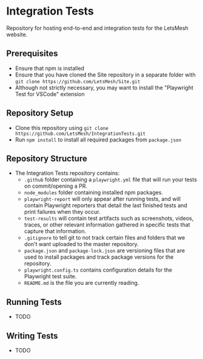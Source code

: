 # Integration Tests
Repository for hosting end-to-end and integration tests for the LetsMesh website. 

## Prerequisites
- Ensure that npm is installed
- Ensure that you have cloned the Site repository in a separate folder with `git clone https://github.com/LetsMesh/Site.git`
- Although not strictly necessary, you may want to install the "Playwright Test for VSCode" extension

## Repository Setup
- Clone this repository using `git clone https://github.com/LetsMesh/IntegrationTests.git`
- Run `npm install` to install all required packages from `package.json`

## Repository Structure
- The Integration Tests repository contains:
  - `.github` folder containing a `playwright.yml` file that will run your tests on commit/opening a PR.
  - `node_modules` folder containing installed npm packages.
  - `playwright-report` will only appear after running tests, and will contain Playwright reporters that detail the last finished tests and print failures when they occur.
  - `test-results` will contain test artifacts such as screenshots, videos, traces, or other relevant information gathered in specific tests that capture that information.
  - `.gitignore` to tell git to not track certain files and folders that we don't want uploaded to the master repository.
  - `package.json` and `package-lock.json` are versioning files that are used to install packages and track package versions for the repository.
  - `playwright.config.ts` contains configuration details for the Playwright test suite.
  - `README.md` is the file you are currently reading.

## Running Tests
- TODO

## Writing Tests
- TODO
